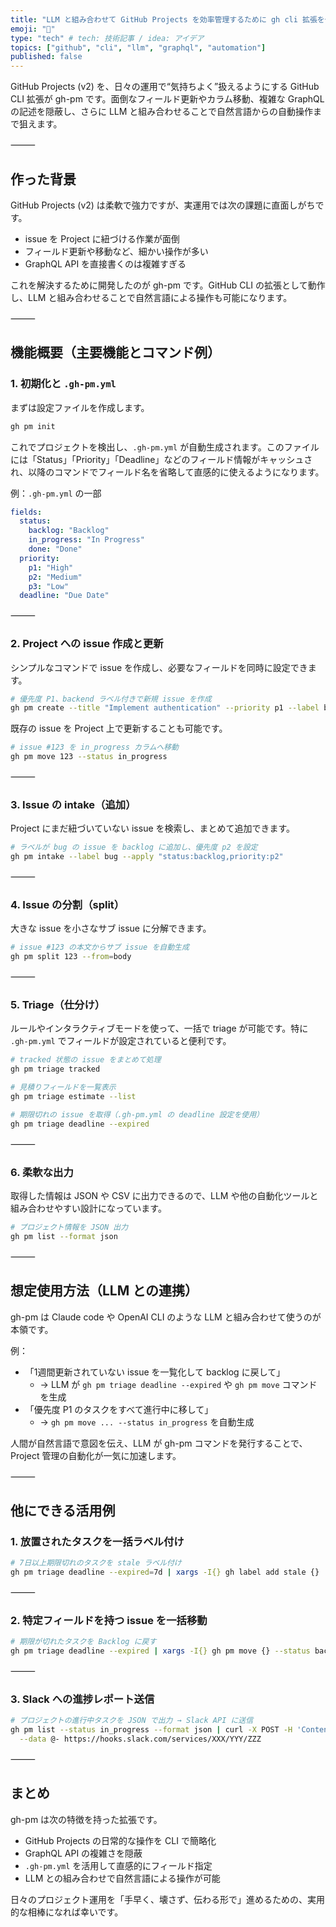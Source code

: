 ```yaml
---
title: "LLM と組み合わせて GitHub Projects を効率管理するために gh cli 拡張を作ったよ"
emoji: "🎩"
type: "tech" # tech: 技術記事 / idea: アイデア
topics: ["github", "cli", "llm", "graphql", "automation"]
published: false
---
```


GitHub Projects (v2) を、日々の運用で“気持ちよく”扱えるようにする GitHub CLI 拡張が gh-pm です。面倒なフィールド更新やカラム移動、複雑な GraphQL の記述を隠蔽し、さらに LLM と組み合わせることで自然言語からの自動操作まで狙えます。

⸻

## 作った背景

GitHub Projects (v2) は柔軟で強力ですが、実運用では次の課題に直面しがちです。

- issue を Project に紐づける作業が面倒
- フィールド更新や移動など、細かい操作が多い
- GraphQL API を直接書くのは複雑すぎる

これを解決するために開発したのが gh-pm です。GitHub CLI の拡張として動作し、LLM と組み合わせることで自然言語による操作も可能になります。

⸻

## 機能概要（主要機能とコマンド例）

### 1. 初期化と `.gh-pm.yml`

まずは設定ファイルを作成します。

```bash
gh pm init
```

これでプロジェクトを検出し、`.gh-pm.yml` が自動生成されます。このファイルには「Status」「Priority」「Deadline」などのフィールド情報がキャッシュされ、以降のコマンドでフィールド名を省略して直感的に使えるようになります。

例：`.gh-pm.yml` の一部

```yaml
fields:
  status:
    backlog: "Backlog"
    in_progress: "In Progress"
    done: "Done"
  priority:
    p1: "High"
    p2: "Medium"
    p3: "Low"
  deadline: "Due Date"
```

⸻

### 2. Project への issue 作成と更新

シンプルなコマンドで issue を作成し、必要なフィールドを同時に設定できます。

```bash
# 優先度 P1、backend ラベル付きで新規 issue を作成
gh pm create --title "Implement authentication" --priority p1 --label backend
```

既存の issue を Project 上で更新することも可能です。

```bash
# issue #123 を in_progress カラムへ移動
gh pm move 123 --status in_progress
```

⸻

### 3. Issue の intake（追加）

Project にまだ紐づいていない issue を検索し、まとめて追加できます。

```bash
# ラベルが bug の issue を backlog に追加し、優先度 p2 を設定
gh pm intake --label bug --apply "status:backlog,priority:p2"
```

⸻

### 4. Issue の分割（split）

大きな issue を小さなサブ issue に分解できます。

```bash
# issue #123 の本文からサブ issue を自動生成
gh pm split 123 --from=body
```

⸻

### 5. Triage（仕分け）

ルールやインタラクティブモードを使って、一括で triage が可能です。特に `.gh-pm.yml` でフィールドが設定されていると便利です。

```bash
# tracked 状態の issue をまとめて処理
gh pm triage tracked

# 見積りフィールドを一覧表示
gh pm triage estimate --list

# 期限切れの issue を取得（.gh-pm.yml の deadline 設定を使用）
gh pm triage deadline --expired
```

⸻

### 6. 柔軟な出力

取得した情報は JSON や CSV に出力できるので、LLM や他の自動化ツールと組み合わせやすい設計になっています。

```bash
# プロジェクト情報を JSON 出力
gh pm list --format json
```

⸻

## 想定使用方法（LLM との連携）

gh-pm は Claude code や OpenAI CLI のような LLM と組み合わせて使うのが本領です。

例：

- 「1週間更新されていない issue を一覧化して backlog に戻して」
  - → LLM が `gh pm triage deadline --expired` や `gh pm move` コマンドを生成
- 「優先度 P1 のタスクをすべて進行中に移して」
  - → `gh pm move ... --status in_progress` を自動生成

人間が自然言語で意図を伝え、LLM が gh-pm コマンドを発行することで、Project 管理の自動化が一気に加速します。

⸻

## 他にできる活用例

### 1. 放置されたタスクを一括ラベル付け

```bash
# 7日以上期限切れのタスクを stale ラベル付け
gh pm triage deadline --expired=7d | xargs -I{} gh label add stale {}
```

⸻

### 2. 特定フィールドを持つ issue を一括移動

```bash
# 期限が切れたタスクを Backlog に戻す
gh pm triage deadline --expired | xargs -I{} gh pm move {} --status backlog
```

⸻

### 3. Slack への進捗レポート送信

```bash
# プロジェクトの進行中タスクを JSON で出力 → Slack API に送信
gh pm list --status in_progress --format json | curl -X POST -H 'Content-type: application/json' \
  --data @- https://hooks.slack.com/services/XXX/YYY/ZZZ
```

⸻

## まとめ

gh-pm は次の特徴を持った拡張です。

- GitHub Projects の日常的な操作を CLI で簡略化
- GraphQL API の複雑さを隠蔽
- `.gh-pm.yml` を活用して直感的にフィールド指定
- LLM との組み合わせで自然言語による操作が可能

日々のプロジェクト運用を「手早く、壊さず、伝わる形で」進めるための、実用的な相棒になれば幸いです。

